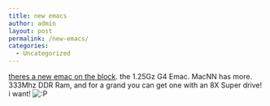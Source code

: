 ```yaml
---
title: new emacs
author: admin
layout: post
permalink: /new-emacs/
categories:
  - Uncategorized
---
```

[theres a new emac on the block][1]. the 1.25Gz G4 Emac. <a mref="http://www.macnn.com/news/24193">MacNN has more</a>. 333Mhz DDR Ram, and for a grand you can get one with an 8X Super drive! i want! <img src="http://blog.lotas-smartman.net/wp-includes/images/smilies/icon_razz.gif" alt=":P" class="wp-smiley" />

 [1]: http://www.apple.com/emac/